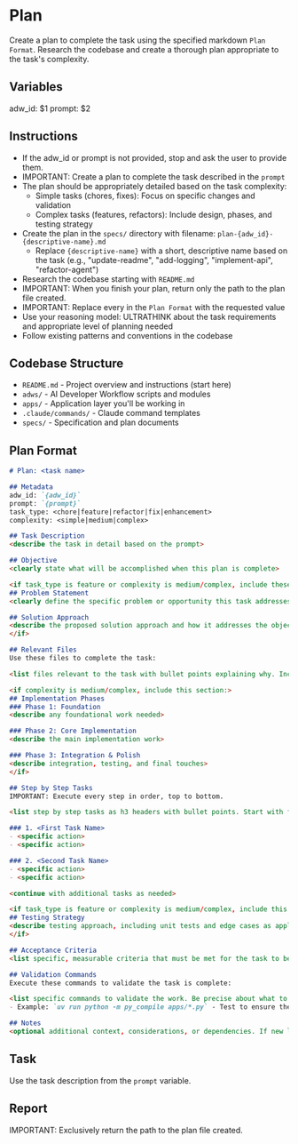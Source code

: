 # Plan

Create a plan to complete the task using the specified markdown `Plan Format`. Research the codebase and create a thorough plan appropriate to the task's complexity.

## Variables
adw_id: $1
prompt: $2

## Instructions

- If the adw_id or prompt is not provided, stop and ask the user to provide them.
- IMPORTANT: Create a plan to complete the task described in the `prompt`
- The plan should be appropriately detailed based on the task complexity:
  - Simple tasks (chores, fixes): Focus on specific changes and validation
  - Complex tasks (features, refactors): Include design, phases, and testing strategy
- Create the plan in the `specs/` directory with filename: `plan-{adw_id}-{descriptive-name}.md`
  - Replace `{descriptive-name}` with a short, descriptive name based on the task (e.g., "update-readme", "add-logging", "implement-api", "refactor-agent")
- Research the codebase starting with `README.md`
- IMPORTANT: When you finish your plan, return only the path to the plan file created.
- IMPORTANT: Replace every <placeholder> in the `Plan Format` with the requested value
- Use your reasoning model: ULTRATHINK about the task requirements and appropriate level of planning needed
- Follow existing patterns and conventions in the codebase

## Codebase Structure

- `README.md` - Project overview and instructions (start here)
- `adws/` - AI Developer Workflow scripts and modules
- `apps/` - Application layer you'll be working in
- `.claude/commands/` - Claude command templates
- `specs/` - Specification and plan documents

## Plan Format

```md
# Plan: <task name>

## Metadata
adw_id: `{adw_id}`
prompt: `{prompt}`
task_type: <chore|feature|refactor|fix|enhancement>
complexity: <simple|medium|complex>

## Task Description
<describe the task in detail based on the prompt>

## Objective
<clearly state what will be accomplished when this plan is complete>

<if task_type is feature or complexity is medium/complex, include these sections:>
## Problem Statement
<clearly define the specific problem or opportunity this task addresses>

## Solution Approach
<describe the proposed solution approach and how it addresses the objective>
</if>

## Relevant Files
Use these files to complete the task:

<list files relevant to the task with bullet points explaining why. Include new files to be created under an h3 'New Files' section if needed>

<if complexity is medium/complex, include this section:>
## Implementation Phases
### Phase 1: Foundation
<describe any foundational work needed>

### Phase 2: Core Implementation
<describe the main implementation work>

### Phase 3: Integration & Polish
<describe integration, testing, and final touches>
</if>

## Step by Step Tasks
IMPORTANT: Execute every step in order, top to bottom.

<list step by step tasks as h3 headers with bullet points. Start with foundational changes then move to specific changes. Last step should validate the work>

### 1. <First Task Name>
- <specific action>
- <specific action>

### 2. <Second Task Name>
- <specific action>
- <specific action>

<continue with additional tasks as needed>

<if task_type is feature or complexity is medium/complex, include this section:>
## Testing Strategy
<describe testing approach, including unit tests and edge cases as applicable>
</if>

## Acceptance Criteria
<list specific, measurable criteria that must be met for the task to be considered complete>

## Validation Commands
Execute these commands to validate the task is complete:

<list specific commands to validate the work. Be precise about what to run>
- Example: `uv run python -m py_compile apps/*.py` - Test to ensure the code compiles

## Notes
<optional additional context, considerations, or dependencies. If new libraries are needed, specify using `uv add`>
```

## Task
Use the task description from the `prompt` variable.

## Report

IMPORTANT: Exclusively return the path to the plan file created.